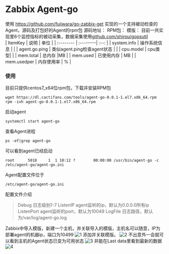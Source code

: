 # Zabbix Agent-go

使用 https://github.com/fujiwara/go-zabbix-get 实现的一个支持被动检查的Agent，源码及打包好的Agent的rpm包
源码地址：
RPM包：
模版：
目前一共实现里6个监控指标的被动采集，数据采集使用[github.com/shirou/gopsutil](github.com/shirou/gopsutil)  
| ItemKey      |    说明 | 单位  |
| :-------- | :--------| :--: |
| system.info  | 操作系统信息 |    |
| agent.go.ping | 类似agent.ping检查agent状态 |    |
| cpu.model  | cpu类型|    |
| mem.total  | 总内存 |MB    |
| mem.used  | 已使用内存 | MB   |
| mem.usedper  | 内存使用率 | %   |
### 使用

目前只提供centos7_x64位rpm包，下载并安装RPM包
```
wget https://dl.cactifans.com/tools/agent-go-0.0.1-1.el7.x86_64.rpm
rpm -ivh agent-go-0.0.1-1.el7.x86_64.rpm
```
启动agent
```
systemctl start agent-go
```
查看Agent进程
```
ps -ef|grep agent-go
```
可以看到agent已经启动
```
root      5018     1  1 10:12 ?        00:00:00 /usr/bin/agent-go -c /etc/agent-go/agent-go.ini
```
Agent配置文件位于
```
/etc/agent-go/agent-go.ini
```
配置文件介绍
>Debug 日志级别1-7
>ListenIP agent监听的ip，默认为0.0.0.0所有ip
>ListenPort agent监听的port，默认为10049
>LogFile 日志路径，默认为/var/log/agent-go.log

Zabbix中导入模版，新建一个主机，并关联导入的模版，主机名可以随意，IP为部署agent的机器ip，端口为10499
![1](https://img.cactifans.com/wp-content/uploads/2019/03/4D5453E7-EC95-48C8-9C91-5DE47BD597AE-1024x430.jpg)
添加并关联模版。
![2](https://img.cactifans.com/wp-content/uploads/2019/03/78E7972B-23C0-44CC-96F3-56A1E4DD7F5F.jpg)
不出意外一会就可以看到主机的Agent状态已变为可用状态
![3](https://img.cactifans.com/wp-content/uploads/2019/03/B5DC034F-2378-4ABC-9A68-8746FB4853A8-1024x209.jpg)
并能在Last data里看到最新的数据
![4](https://www.cactifans.org/wp-content/uploads/2019/03/DE174094-827E-4F59-A4C4-4C7CCD8F5733-1024x420.jpg)
